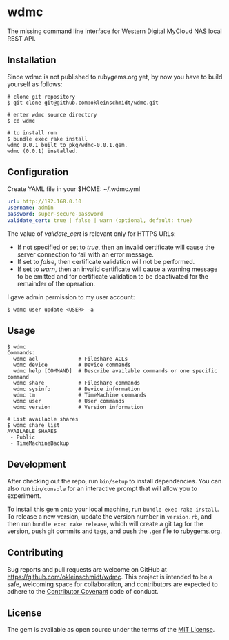 # wdmc

The missing command line interface for Western Digital MyCloud NAS local REST API.

## Installation

Since wdmc is not published to rubygems.org yet, by now you have to build yourself as
follows:

```shell
# clone git repository
$ git clone git@github.com:okleinschmidt/wdmc.git

# enter wdmc source directory
$ cd wdmc

# to install run
$ bundle exec rake install
wdmc 0.0.1 built to pkg/wdmc-0.0.1.gem.
wdmc (0.0.1) installed.
```

## Configuration

Create YAML file in your $HOME: ~/.wdmc.yml

```yaml
url: http://192.168.0.10
username: admin
password: super-secure-password
validate_cert: true | false | warn (optional, default: true)
```
The value of *validate_cert* is relevant only for HTTPS URLs:
  - If not specified or set to _true_, then an invalid certificate will
  cause the server connection to fail with an error message.
  - If set to _false_, then certificate validation will not be performed.
  - If set to _warn_, then an invalid certificate will cause a
  warning message to be emitted and for certificate validation to
  be deactivated for the remainder of the operation.

I gave admin permission to my user account:

```shell
$ wdmc user update <USER> -a
```

## Usage
```shell
$ wdmc
Commands:
  wdmc acl             # Fileshare ACLs
  wdmc device          # Device commands
  wdmc help [COMMAND]  # Describe available commands or one specific command
  wdmc share           # Fileshare commands
  wdmc sysinfo         # Device information
  wdmc tm              # TimeMachine commands
  wdmc user            # User commands
  wdmc version         # Version information

# List available shares
$ wdmc share list
AVAILABLE SHARES
 - Public
 - TimeMachineBackup
```

## Development

After checking out the repo, run `bin/setup` to install dependencies. You can also run `bin/console` for an interactive prompt that will allow you to experiment.

To install this gem onto your local machine, run `bundle exec rake install`. To release a new version, update the version number in `version.rb`, and then run `bundle exec rake release`, which will create a git tag for the version, push git commits and tags, and push the `.gem` file to [rubygems.org](https://rubygems.org).

## Contributing

Bug reports and pull requests are welcome on GitHub at https://github.com/okleinschmidt/wdmc. This project is intended to be a safe, welcoming space for collaboration, and contributors are expected to adhere to the [Contributor Covenant](contributor-covenant.org) code of conduct.


## License

The gem is available as open source under the terms of the [MIT License](http://opensource.org/licenses/MIT).
